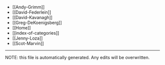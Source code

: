 * [[Andy-Grimm]]
* [[David-Federlein]]
* [[David-Kavanagh]]
* [[Greg-DeKoenigsberg]]
* [[Home]]
* [[index-of-categories]]
* [[Jenny-Loza]]
* [[Scot-Marvin]]


*****
NOTE: this file is automatically generated. Any edits will be overwritten.

